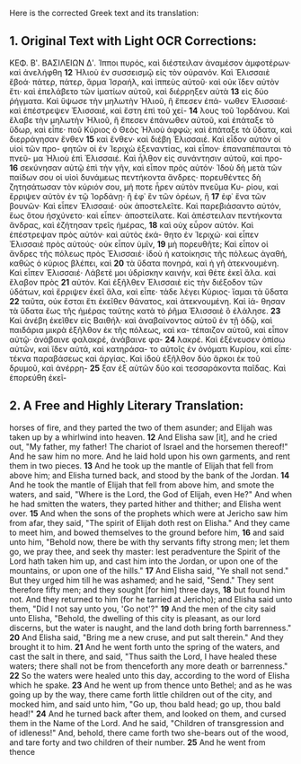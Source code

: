 Here is the corrected Greek text and its translation:

## 1. Original Text with Light OCR Corrections:
ΚΕΦ. Βʹ. ΒΑΣΙΛΕΙΩΝ Δʹ.
Ἱπποι πυρός, καὶ διέστειλαν ἀναμέσον ἀμφοτέρων· καὶ ἀνελήφθη
**12** Ἠλιοὺ ἐν συσσεισμῷ εἰς τὸν οὐρανόν. Καὶ Ἐλισσαιὲ ἔβοά· πάτερ, πάτερ, ἅρμα Ἰσραήλ, καὶ ἱππεὺς αὐτοῦ· καὶ οὐκ ἴδεν
αὐτὸν ἔτι· καὶ ἐπελάβετο τῶν ἱματίων αὐτοῦ, καὶ διέρρηξεν αὐτὰ
**13** εἰς δύο ῥήγματα. Καὶ ὕψωσε τὴν μηλωτὴν Ἠλιοῦ, ἣ ἔπεσεν ἐπά-
νωθεν Ἐλισσαιέ· καὶ ἐπέστρεψεν Ἐλισσαιέ, καὶ ἔστη ἐπὶ τοῦ χεί-
**14** λους τοῦ Ἰορδάνου. Καὶ ἔλαβε τὴν μηλωτὴν Ἠλιοῦ, ἣ ἔπεσεν
ἐπάνωθεν αὐτοῦ, καὶ ἐπάταξε τὸ ὕδωρ, καὶ εἶπε· ποῦ Κύριος ὁ
Θεὸς Ἠλιοὺ ἀφφώ; καὶ ἐπάταξε τὰ ὕδατα, καὶ διερράγησαν ἔνθεν
**15** καὶ ἔνθεν· καὶ διέβη Ἐλισσαιέ. Καὶ εἶδον αὐτὸν οἱ υἱοὶ τῶν προ-
φητῶν οἱ ἐν Ἱεριχὼ ἐξεναντίας, καὶ εἶπον· ἐπαναπέπαυται τὸ πνεῦ-
μα Ἠλιοὺ ἐπὶ Ἐλισσαιέ. Καὶ ἦλθον εἰς συνάντησιν αὐτοῦ, καὶ προ-
**16** σεκύνησαν αὐτῷ ἐπὶ τὴν γῆν, καὶ εἶπον πρὸς αὐτόν· Ἰδοὺ δὴ μετὰ
τῶν παίδων σου οἱ υἱοὶ δυνάμεως πεντήκοντα ἄνδρες· πορευθέντες
δὴ ζητησάτωσαν τὸν κύριόν σου, μή ποτε ἦρεν αὐτὸν πνεῦμα Κυ-
ρίου, καὶ ἔρριψεν αὐτὸν ἐν τῷ Ἰορδάνῃ· ἢ ἐφ᾽ ἓν τῶν ὀρέων, ἢ
**17** ἐφ᾽ ἕνα τῶν βουνῶν· Καὶ εἶπεν Ἐλισσαιέ· οὐκ ἀποστελεῖτε. Καὶ
παρεβιάσαντο αὐτόν, ἕως ὅτου ἠσχύνετο· καὶ εἶπεν· ἀποστείλατε.
Καὶ ἀπέστειλαν πεντήκοντα ἄνδρας, καὶ ἐζήτησαν τρεῖς ἡμέρας,
**18** καὶ οὐχ εὗρον αὐτόν. Καὶ ἐπέστρεψαν πρὸς αὐτόν· καὶ αὐτὸς ἐκά-
θητο ἐν Ἱεριχώ· καὶ εἶπεν Ἐλισσαιὲ πρὸς αὐτούς· οὐκ εἶπον ὑμῖν,
**19** μὴ πορευθῆτε; Καὶ εἶπον οἱ ἄνδρες τῆς πόλεως πρὸς Ἐλισσαιέ·
ἰδοὺ ἡ κατοίκησις τῆς πόλεως ἀγαθή, καθώς ὁ κύριος βλέπει, καὶ
**20** τὰ ὕδατα πονηρά, καὶ ἡ γῆ ἀτεκνουμένη. Καὶ εἶπεν Ἐλισσαιέ·
Λάβετέ μοι ὑδρίσκην καινήν, καὶ θέτε ἐκεῖ ἅλα. καὶ ἔλαβον πρὸς
**21** αὐτόν. Καὶ ἐξῆλθεν Ἐλισσαιὲ εἰς τὴν διέξοδον τῶν ὑδάτων, καὶ
ἔρριψεν ἐκεῖ ἅλα, καὶ εἶπε· τάδε λέγει Κύριος· ἴαμαι τὰ ὕδατα
**22** ταῦτα, οὐκ ἔσται ἔτι ἐκεῖθεν θάνατος, καὶ ἀτεκνουμένη. Καὶ ἰά-
θησαν τὰ ὕδατα ἕως τῆς ἡμέρας ταύτης κατὰ τὸ ῥῆμα Ἐλισσαιὲ
ὃ ἐλάλησε.
**23** Καὶ ἀνέβη ἐκεῖθεν εἰς Βαιθήλ· καὶ ἀναβαίνοντος αὐτοῦ
ἐν τῇ ὁδῷ, καὶ παιδάρια μικρὰ ἐξῆλθον ἐκ τῆς πόλεως, καὶ κα-
τέπαιζον αὐτοῦ, καὶ εἶπον αὐτῷ· ἀνάβαινε φαλακρέ, ἀνάβαινε φα-
**24** λακρέ. Καὶ ἐξένευσεν ὀπίσω αὐτῶν, καὶ ἴδεν αὐτά, καὶ κατηράσα-
το αὐτοῖς ἐν ὀνόματι Κυρίου, καὶ εἶπε· τέκνα παραβάσεως καὶ
ἀργίας. Καὶ ἰδοὺ ἐξῆλθον δύο ἄρκοι ἐκ τοῦ δρυμοῦ, καὶ ἀνέρρη-
**25** ξαν ἐξ αὐτῶν δύο καὶ τεσσαράκοντα παῖδας. Καὶ ἐπορεύθη ἐκεῖ-

## 2. A Free and Highly Literary Translation:

horses of fire, and they parted the two of them asunder; and Elijah was taken up by a whirlwind into heaven.
**12** And Elisha saw [it], and he cried out, "My father, my father! The chariot of Israel and the horsemen thereof!" And he saw him no more. And he laid hold upon his own garments, and rent them in two pieces.
**13** And he took up the mantle of Elijah that fell from above him; and Elisha turned back, and stood by the bank of the Jordan.
**14** And he took the mantle of Elijah that fell from above him, and smote the waters, and said, "Where is the Lord, the God of Elijah, even He?" And when he had smitten the waters, they parted hither and thither; and Elisha went over.
**15** And when the sons of the prophets which were at Jericho saw him from afar, they said, "The spirit of Elijah doth rest on Elisha." And they came to meet him, and bowed themselves to the ground before him,
**16** and said unto him, "Behold now, there be with thy servants fifty strong men; let them go, we pray thee, and seek thy master: lest peradventure the Spirit of the Lord hath taken him up, and cast him into the Jordan, or upon one of the mountains, or upon one of the hills."
**17** And Elisha said, "Ye shall not send." But they urged him till he was ashamed; and he said, "Send." They sent therefore fifty men; and they sought [for him] three days,
**18** but found him not. And they returned to him (for he tarried at Jericho); and Elisha said unto them, "Did I not say unto you, 'Go not'?"
**19** And the men of the city said unto Elisha, "Behold, the dwelling of this city is pleasant, as our lord discerns, but the water is naught, and the land doth bring forth barrenness."
**20** And Elisha said, "Bring me a new cruse, and put salt therein." And they brought it to him.
**21** And he went forth unto the spring of the waters, and cast the salt in there, and said, "Thus saith the Lord, I have healed these waters; there shall not be from thenceforth any more death or barrenness."
**22** So the waters were healed unto this day, according to the word of Elisha which he spake.
**23** And he went up from thence unto Bethel; and as he was going up by the way, there came forth little children out of the city, and mocked him, and said unto him, "Go up, thou bald head; go up, thou bald head!"
**24** And he turned back after them, and looked on them, and cursed them in the Name of the Lord. And he said, "Children of transgression and of idleness!" And, behold, there came forth two she-bears out of the wood, and tare forty and two children of their number.
**25** And he went from thence